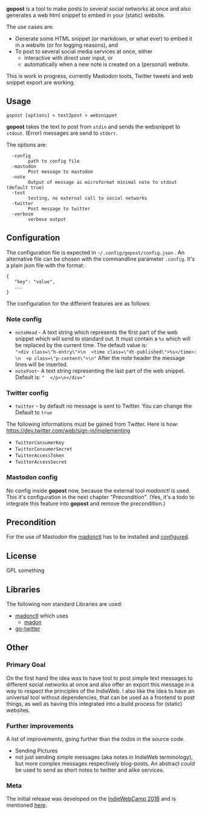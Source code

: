 **gopost** is a tool to make posts to several social networks at once and also generates a web html snippet to embed in your (static) website. 

The use cases are:

* Generate some HTML snippet (or markdown, or what ever) to embed it in a website (or for logging reasons), and
* To post to several social media services at once, either
   * interactive with direct user input, or
   * automatically when a new note is created on a (personal) website.

This is work in progress, currently Mastodon toots, Twitter tweets and web snippet export are working.

## Usage

    gopost [options] < text2post > websnippet

**gopost** takes the text to post from ```stdin``` and sends the websnippet to ```stdout```.
(Error) messages are send to ```stderr```. 

The options are: 

      -config
        	path to config file
      -mastodon 
        	Post message to mastodon
      -note 
        	Output of message as microformat minimal note to stdout (default true)
      -test  
        	testing, no external call to social networks
      -twitter 
        	Post message to twitter
      -verbose 
        	verbose output
 
## Configuration

The configuration file is expected in ```~/.config/gopost/config.json``` .
An alternative file can be chosen with the commandline parameter ``.config``.
It's a plain json file with the format:

    {
       "key": "value",
       ...
    }

The configuration for the different features are as follows:

### Note config

* ```noteHead``` - A text string which represents the first part of the web snippet which will send to standard out. 
	It must contain a ```%s``` which will be replaced by the current time. The default value is:  
        ```"<div class=\"h-entry\">\n  <time class=\"dt-published\">%s</time>: \n  <p class=\"p-content\">\n"```
        After the note header the message lines will be inserted.
 * ```noteFoot```- A text string representing the last part of the web snippet.
 	Default is: ```"  </p>\n</div>"```

### Twitter config

* ```twitter``` - by default no message is sent to Twitter. You can change the Default to ```true```

The following informations must be gained from Twitter. Here is how: https://dev.twitter.com/web/sign-in/implementing

* ```TwitterConsumerKey```
* ```TwitterConsumerSecret```
* ```TwitterAccessToken```
* ```TwitterAccessSecret```

### Mastodon config

No config inside **gopost** now, because the external tool *madonctl* is used. This it's configuration in the next chapter "Precondition". 
(Yes, it's a todo to integrate this feature into **gopost** and remove the precondition.)

## Precondition

For the use of Mastodon the [madonctl](https://github.com/McKael/madonctl) has to be installed and [configured](https://lilotux.net/%7Emikael/pub/madonctl/).

## License

GPL something

## Libraries 

The following non standard Libraries are used:

* [madonctl](https://github.com/McKael/madonctl) which uses 
   * [madon](https://github.com/McKael/madon)
* [go-twitter](https://github.com/dghubble/go-twitter)

## Other

### Primary Goal

On the first hand the idea was to have tool to post simple text messages to different social networks at once and also offer an export this message in a way to respect the principles of the IndieWeb.
I also like the idea to have an universal tool without dependencies, that can be used as a frontend to post things, as well as having this integrated into a build process for (static) websites.

### Further improvements

A list of improvements, going further than the *todos* in the source code.

* Sending Pictures
* not just sending simple messages (aka notes in IndieWeb terminology), but more complex messages respectively blog-posts. An abstract could be used to send as short notes to twitter and alike services.

### Meta

The initial release was developed on the [IndieWebCamp 2018](https://indieweb.org/2018/D%C3%BCsseldorf)
and is mentioned [here](https://indieweb.org/projects#gopost).
